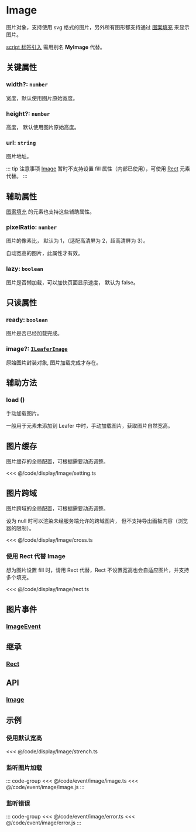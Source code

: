 <script setup>
import Case from '/component/Case.vue'
</script>

# Image

图片对象，支持使用 svg 格式的图片，另外所有图形都支持通过 [图案填充](/reference/property/paint/image.md) 来显示图片。

[ script 标签引入](/guide/install/ui/start.md#通过-script-标签引入) 需用别名 **MyImage** 代替。

<case name="ImageFill" editor=false></case>

## 关键属性

### width?: `number`

宽度，默认使用图片原始宽度。

### height?: `number`

高度， 默认使用图片原始高度。

### url: `string`

图片地址。

::: tip 注意事项
[Image](./Image.md) 暂时不支持设置 fill 属性（内部已使用），可使用 [Rect](./Rect.md) 元素代替。
:::

## 辅助属性

[图案填充](/reference/property/paint/image.md) 的元素也支持这些辅助属性。

### pixelRatio: `number`

图片的像素比， 默认为 1，（适配高清屏为 2，超高清屏为 3）。

自动宽高的图片，此属性才有效。

### lazy: `boolean`

图片是否懒加载，可以加快页面显示速度， 默认为 false。

## 只读属性

### ready: `boolean`

图片是否已经加载完成。

### image?: [`ILeaferImage`](/api/interfaces/ILeaferImage.md)

原始图片封装对象, 图片加载完成才存在。

## 辅助方法

### load ()

手动加载图片。

一般用于元素未添加到 Leafer 中时，手动加载图片，获取图片自然宽高。

## 图片缓存

图片缓存的全局配置，可根据需要动态调整。

<<< @/code/display/Image/setting.ts

## 图片跨域

图片跨域的全局配置，可根据需要动态调整。

设为 null 时可以渲染未经服务端允许的跨域图片， 但不支持导出画板内容（浏览器的限制）。

<<< @/code/display/Image/cross.ts

### 使用 Rect 代替 Image

想为图片设置 fill 时，请用 Rect 代替，Rect 不设置宽高也会自适应图片，并支持多个填充。

<<< @/code/display/Image/rect.ts

## 图片事件

### [ImageEvent](/reference/event/basic/Image.md)

## 继承

### [Rect](./Rect.md)

## API

### [Image](/api/classes/Image.md)

## 示例

<case name="ImageFill" index=0 editor=false></case>

### 使用默认宽高

<<< @/code/display/Image/strench.ts

### 监听图片加载

::: code-group
<<< @/code/event/image/image.ts
<<< @/code/event/image/image.js
:::

### 监听错误

::: code-group
<<< @/code/event/image/error.ts
<<< @/code/event/image/error.js
:::
